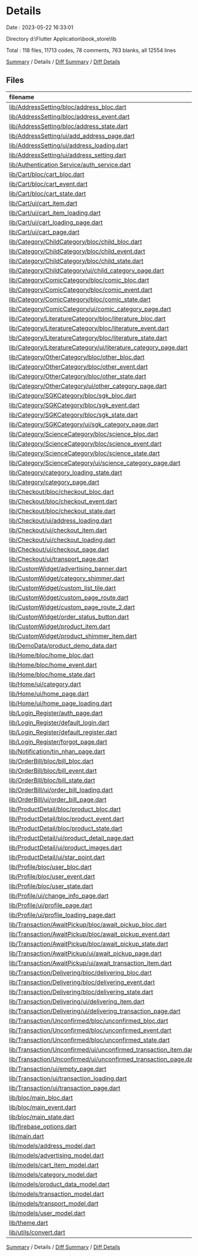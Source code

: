 # Details

Date : 2023-05-22 16:33:01

Directory d:\\Flutter Application\\book_store\\lib

Total : 118 files,  11713 codes, 78 comments, 763 blanks, all 12554 lines

[Summary](results.md) / Details / [Diff Summary](diff.md) / [Diff Details](diff-details.md)

## Files
| filename | language | code | comment | blank | total |
| :--- | :--- | ---: | ---: | ---: | ---: |
| [lib/AddressSetting/bloc/address_bloc.dart](/lib/AddressSetting/bloc/address_bloc.dart) | Dart | 121 | 8 | 23 | 152 |
| [lib/AddressSetting/bloc/address_event.dart](/lib/AddressSetting/bloc/address_event.dart) | Dart | 24 | 0 | 13 | 37 |
| [lib/AddressSetting/bloc/address_state.dart](/lib/AddressSetting/bloc/address_state.dart) | Dart | 12 | 0 | 7 | 19 |
| [lib/AddressSetting/ui/add_address_page.dart](/lib/AddressSetting/ui/add_address_page.dart) | Dart | 176 | 0 | 8 | 184 |
| [lib/AddressSetting/ui/address_loading.dart](/lib/AddressSetting/ui/address_loading.dart) | Dart | 102 | 0 | 3 | 105 |
| [lib/AddressSetting/ui/address_setting.dart](/lib/AddressSetting/ui/address_setting.dart) | Dart | 179 | 0 | 4 | 183 |
| [lib/Authentication Service/auth_service.dart](/lib/Authentication%20Service/auth_service.dart) | Dart | 60 | 1 | 9 | 70 |
| [lib/Cart/bloc/cart_bloc.dart](/lib/Cart/bloc/cart_bloc.dart) | Dart | 206 | 0 | 22 | 228 |
| [lib/Cart/bloc/cart_event.dart](/lib/Cart/bloc/cart_event.dart) | Dart | 36 | 0 | 16 | 52 |
| [lib/Cart/bloc/cart_state.dart](/lib/Cart/bloc/cart_state.dart) | Dart | 14 | 0 | 8 | 22 |
| [lib/Cart/ui/cart_item.dart](/lib/Cart/ui/cart_item.dart) | Dart | 194 | 0 | 4 | 198 |
| [lib/Cart/ui/cart_item_loading.dart](/lib/Cart/ui/cart_item_loading.dart) | Dart | 190 | 0 | 3 | 193 |
| [lib/Cart/ui/cart_loading_page.dart](/lib/Cart/ui/cart_loading_page.dart) | Dart | 117 | 0 | 3 | 120 |
| [lib/Cart/ui/cart_page.dart](/lib/Cart/ui/cart_page.dart) | Dart | 278 | 1 | 9 | 288 |
| [lib/Category/ChildCategory/bloc/child_bloc.dart](/lib/Category/ChildCategory/bloc/child_bloc.dart) | Dart | 51 | 0 | 7 | 58 |
| [lib/Category/ChildCategory/bloc/child_event.dart](/lib/Category/ChildCategory/bloc/child_event.dart) | Dart | 10 | 0 | 5 | 15 |
| [lib/Category/ChildCategory/bloc/child_state.dart](/lib/Category/ChildCategory/bloc/child_state.dart) | Dart | 15 | 0 | 6 | 21 |
| [lib/Category/ChildCategory/ui/child_category_page.dart](/lib/Category/ChildCategory/ui/child_category_page.dart) | Dart | 114 | 0 | 5 | 119 |
| [lib/Category/ComicCategory/bloc/comic_bloc.dart](/lib/Category/ComicCategory/bloc/comic_bloc.dart) | Dart | 51 | 0 | 7 | 58 |
| [lib/Category/ComicCategory/bloc/comic_event.dart](/lib/Category/ComicCategory/bloc/comic_event.dart) | Dart | 10 | 0 | 5 | 15 |
| [lib/Category/ComicCategory/bloc/comic_state.dart](/lib/Category/ComicCategory/bloc/comic_state.dart) | Dart | 15 | 0 | 6 | 21 |
| [lib/Category/ComicCategory/ui/comic_category_page.dart](/lib/Category/ComicCategory/ui/comic_category_page.dart) | Dart | 114 | 0 | 5 | 119 |
| [lib/Category/LiteratureCategory/bloc/literature_bloc.dart](/lib/Category/LiteratureCategory/bloc/literature_bloc.dart) | Dart | 51 | 0 | 7 | 58 |
| [lib/Category/LiteratureCategory/bloc/literature_event.dart](/lib/Category/LiteratureCategory/bloc/literature_event.dart) | Dart | 10 | 0 | 5 | 15 |
| [lib/Category/LiteratureCategory/bloc/literature_state.dart](/lib/Category/LiteratureCategory/bloc/literature_state.dart) | Dart | 15 | 2 | 7 | 24 |
| [lib/Category/LiteratureCategory/ui/literature_category_page.dart](/lib/Category/LiteratureCategory/ui/literature_category_page.dart) | Dart | 115 | 0 | 5 | 120 |
| [lib/Category/OtherCategory/bloc/other_bloc.dart](/lib/Category/OtherCategory/bloc/other_bloc.dart) | Dart | 51 | 0 | 7 | 58 |
| [lib/Category/OtherCategory/bloc/other_event.dart](/lib/Category/OtherCategory/bloc/other_event.dart) | Dart | 10 | 0 | 5 | 15 |
| [lib/Category/OtherCategory/bloc/other_state.dart](/lib/Category/OtherCategory/bloc/other_state.dart) | Dart | 15 | 0 | 6 | 21 |
| [lib/Category/OtherCategory/ui/other_category_page.dart](/lib/Category/OtherCategory/ui/other_category_page.dart) | Dart | 114 | 0 | 5 | 119 |
| [lib/Category/SGKCategory/bloc/sgk_bloc.dart](/lib/Category/SGKCategory/bloc/sgk_bloc.dart) | Dart | 51 | 0 | 6 | 57 |
| [lib/Category/SGKCategory/bloc/sgk_event.dart](/lib/Category/SGKCategory/bloc/sgk_event.dart) | Dart | 10 | 0 | 5 | 15 |
| [lib/Category/SGKCategory/bloc/sgk_state.dart](/lib/Category/SGKCategory/bloc/sgk_state.dart) | Dart | 15 | 2 | 7 | 24 |
| [lib/Category/SGKCategory/ui/sgk_category_page.dart](/lib/Category/SGKCategory/ui/sgk_category_page.dart) | Dart | 114 | 0 | 4 | 118 |
| [lib/Category/ScienceCategory/bloc/science_bloc.dart](/lib/Category/ScienceCategory/bloc/science_bloc.dart) | Dart | 51 | 0 | 7 | 58 |
| [lib/Category/ScienceCategory/bloc/science_event.dart](/lib/Category/ScienceCategory/bloc/science_event.dart) | Dart | 10 | 0 | 5 | 15 |
| [lib/Category/ScienceCategory/bloc/science_state.dart](/lib/Category/ScienceCategory/bloc/science_state.dart) | Dart | 15 | 0 | 6 | 21 |
| [lib/Category/ScienceCategory/ui/science_category_page.dart](/lib/Category/ScienceCategory/ui/science_category_page.dart) | Dart | 115 | 0 | 5 | 120 |
| [lib/Category/category_loading_state.dart](/lib/Category/category_loading_state.dart) | Dart | 40 | 0 | 3 | 43 |
| [lib/Category/category_page.dart](/lib/Category/category_page.dart) | Dart | 197 | 0 | 8 | 205 |
| [lib/Checkout/bloc/checkout_bloc.dart](/lib/Checkout/bloc/checkout_bloc.dart) | Dart | 157 | 0 | 23 | 180 |
| [lib/Checkout/bloc/checkout_event.dart](/lib/Checkout/bloc/checkout_event.dart) | Dart | 22 | 0 | 10 | 32 |
| [lib/Checkout/bloc/checkout_state.dart](/lib/Checkout/bloc/checkout_state.dart) | Dart | 27 | 0 | 11 | 38 |
| [lib/Checkout/ui/address_loading.dart](/lib/Checkout/ui/address_loading.dart) | Dart | 75 | 0 | 3 | 78 |
| [lib/Checkout/ui/checkout_item.dart](/lib/Checkout/ui/checkout_item.dart) | Dart | 116 | 0 | 3 | 119 |
| [lib/Checkout/ui/checkout_loading.dart](/lib/Checkout/ui/checkout_loading.dart) | Dart | 218 | 0 | 3 | 221 |
| [lib/Checkout/ui/checkout_page.dart](/lib/Checkout/ui/checkout_page.dart) | Dart | 754 | 0 | 13 | 767 |
| [lib/Checkout/ui/transport_page.dart](/lib/Checkout/ui/transport_page.dart) | Dart | 220 | 0 | 6 | 226 |
| [lib/CustomWidget/advertising_banner.dart](/lib/CustomWidget/advertising_banner.dart) | Dart | 76 | 0 | 5 | 81 |
| [lib/CustomWidget/category_shimmer.dart](/lib/CustomWidget/category_shimmer.dart) | Dart | 50 | 0 | 3 | 53 |
| [lib/CustomWidget/custom_list_tile.dart](/lib/CustomWidget/custom_list_tile.dart) | Dart | 62 | 0 | 3 | 65 |
| [lib/CustomWidget/custom_page_route.dart](/lib/CustomWidget/custom_page_route.dart) | Dart | 18 | 0 | 4 | 22 |
| [lib/CustomWidget/custom_page_route_2.dart](/lib/CustomWidget/custom_page_route_2.dart) | Dart | 18 | 0 | 4 | 22 |
| [lib/CustomWidget/order_status_button.dart](/lib/CustomWidget/order_status_button.dart) | Dart | 50 | 0 | 3 | 53 |
| [lib/CustomWidget/product_item.dart](/lib/CustomWidget/product_item.dart) | Dart | 117 | 0 | 3 | 120 |
| [lib/CustomWidget/product_shimmer_item.dart](/lib/CustomWidget/product_shimmer_item.dart) | Dart | 105 | 0 | 3 | 108 |
| [lib/DemoData/product_demo_data.dart](/lib/DemoData/product_demo_data.dart) | Dart | 1,006 | 8 | 5 | 1,019 |
| [lib/Home/bloc/home_bloc.dart](/lib/Home/bloc/home_bloc.dart) | Dart | 38 | 28 | 11 | 77 |
| [lib/Home/bloc/home_event.dart](/lib/Home/bloc/home_event.dart) | Dart | 7 | 0 | 4 | 11 |
| [lib/Home/bloc/home_state.dart](/lib/Home/bloc/home_state.dart) | Dart | 15 | 0 | 6 | 21 |
| [lib/Home/ui/category.dart](/lib/Home/ui/category.dart) | Dart | 55 | 0 | 3 | 58 |
| [lib/Home/ui/home_page.dart](/lib/Home/ui/home_page.dart) | Dart | 202 | 3 | 5 | 210 |
| [lib/Home/ui/home_page_loading.dart](/lib/Home/ui/home_page_loading.dart) | Dart | 77 | 0 | 3 | 80 |
| [lib/Login_Register/auth_page.dart](/lib/Login_Register/auth_page.dart) | Dart | 109 | 0 | 7 | 116 |
| [lib/Login_Register/default_login.dart](/lib/Login_Register/default_login.dart) | Dart | 326 | 4 | 9 | 339 |
| [lib/Login_Register/default_register.dart](/lib/Login_Register/default_register.dart) | Dart | 368 | 4 | 13 | 385 |
| [lib/Login_Register/forgot_page.dart](/lib/Login_Register/forgot_page.dart) | Dart | 175 | 0 | 6 | 181 |
| [lib/Notification/tin_nhan_page.dart](/lib/Notification/tin_nhan_page.dart) | Dart | 10 | 0 | 3 | 13 |
| [lib/OrderBill/bloc/bill_bloc.dart](/lib/OrderBill/bloc/bill_bloc.dart) | Dart | 31 | 0 | 9 | 40 |
| [lib/OrderBill/bloc/bill_event.dart](/lib/OrderBill/bloc/bill_event.dart) | Dart | 10 | 0 | 5 | 15 |
| [lib/OrderBill/bloc/bill_state.dart](/lib/OrderBill/bloc/bill_state.dart) | Dart | 11 | 0 | 6 | 17 |
| [lib/OrderBill/ui/order_bill_loading.dart](/lib/OrderBill/ui/order_bill_loading.dart) | Dart | 292 | 0 | 3 | 295 |
| [lib/OrderBill/ui/order_bill_page.dart](/lib/OrderBill/ui/order_bill_page.dart) | Dart | 275 | 0 | 3 | 278 |
| [lib/ProductDetail/bloc/product_bloc.dart](/lib/ProductDetail/bloc/product_bloc.dart) | Dart | 14 | 0 | 4 | 18 |
| [lib/ProductDetail/bloc/product_event.dart](/lib/ProductDetail/bloc/product_event.dart) | Dart | 7 | 0 | 4 | 11 |
| [lib/ProductDetail/bloc/product_state.dart](/lib/ProductDetail/bloc/product_state.dart) | Dart | 8 | 0 | 5 | 13 |
| [lib/ProductDetail/ui/product_detail_page.dart](/lib/ProductDetail/ui/product_detail_page.dart) | Dart | 433 | 0 | 4 | 437 |
| [lib/ProductDetail/ui/product_images.dart](/lib/ProductDetail/ui/product_images.dart) | Dart | 77 | 0 | 5 | 82 |
| [lib/ProductDetail/ui/star_point.dart](/lib/ProductDetail/ui/star_point.dart) | Dart | 38 | 0 | 3 | 41 |
| [lib/Profile/bloc/user_bloc.dart](/lib/Profile/bloc/user_bloc.dart) | Dart | 79 | 3 | 14 | 96 |
| [lib/Profile/bloc/user_event.dart](/lib/Profile/bloc/user_event.dart) | Dart | 28 | 0 | 8 | 36 |
| [lib/Profile/bloc/user_state.dart](/lib/Profile/bloc/user_state.dart) | Dart | 27 | 0 | 9 | 36 |
| [lib/Profile/ui/change_info_page.dart](/lib/Profile/ui/change_info_page.dart) | Dart | 265 | 0 | 3 | 268 |
| [lib/Profile/ui/profile_page.dart](/lib/Profile/ui/profile_page.dart) | Dart | 314 | 0 | 5 | 319 |
| [lib/Profile/ui/proflie_loading_page.dart](/lib/Profile/ui/proflie_loading_page.dart) | Dart | 243 | 0 | 3 | 246 |
| [lib/Transaction/AwaitPickup/bloc/await_pickup_bloc.dart](/lib/Transaction/AwaitPickup/bloc/await_pickup_bloc.dart) | Dart | 88 | 0 | 17 | 105 |
| [lib/Transaction/AwaitPickup/bloc/await_pickup_event.dart](/lib/Transaction/AwaitPickup/bloc/await_pickup_event.dart) | Dart | 12 | 0 | 7 | 19 |
| [lib/Transaction/AwaitPickup/bloc/await_pickup_state.dart](/lib/Transaction/AwaitPickup/bloc/await_pickup_state.dart) | Dart | 14 | 0 | 8 | 22 |
| [lib/Transaction/AwaitPickup/ui/await_pickup_page.dart](/lib/Transaction/AwaitPickup/ui/await_pickup_page.dart) | Dart | 34 | 0 | 3 | 37 |
| [lib/Transaction/AwaitPickup/ui/await_transaction_item.dart](/lib/Transaction/AwaitPickup/ui/await_transaction_item.dart) | Dart | 225 | 0 | 3 | 228 |
| [lib/Transaction/Delivering/bloc/delivering_bloc.dart](/lib/Transaction/Delivering/bloc/delivering_bloc.dart) | Dart | 88 | 0 | 17 | 105 |
| [lib/Transaction/Delivering/bloc/delivering_event.dart](/lib/Transaction/Delivering/bloc/delivering_event.dart) | Dart | 12 | 0 | 7 | 19 |
| [lib/Transaction/Delivering/bloc/delivering_state.dart](/lib/Transaction/Delivering/bloc/delivering_state.dart) | Dart | 14 | 0 | 8 | 22 |
| [lib/Transaction/Delivering/ui/delivering_item.dart](/lib/Transaction/Delivering/ui/delivering_item.dart) | Dart | 231 | 0 | 3 | 234 |
| [lib/Transaction/Delivering/ui/delivering_transaction_page.dart](/lib/Transaction/Delivering/ui/delivering_transaction_page.dart) | Dart | 34 | 0 | 3 | 37 |
| [lib/Transaction/Unconfirmed/bloc/unconfirmed_bloc.dart](/lib/Transaction/Unconfirmed/bloc/unconfirmed_bloc.dart) | Dart | 88 | 0 | 17 | 105 |
| [lib/Transaction/Unconfirmed/bloc/unconfirmed_event.dart](/lib/Transaction/Unconfirmed/bloc/unconfirmed_event.dart) | Dart | 12 | 0 | 7 | 19 |
| [lib/Transaction/Unconfirmed/bloc/unconfirmed_state.dart](/lib/Transaction/Unconfirmed/bloc/unconfirmed_state.dart) | Dart | 14 | 0 | 8 | 22 |
| [lib/Transaction/Unconfirmed/ui/unconfirmed_transaction_item.dart](/lib/Transaction/Unconfirmed/ui/unconfirmed_transaction_item.dart) | Dart | 225 | 0 | 3 | 228 |
| [lib/Transaction/Unconfirmed/ui/unconfirmed_transaction_page.dart](/lib/Transaction/Unconfirmed/ui/unconfirmed_transaction_page.dart) | Dart | 34 | 0 | 3 | 37 |
| [lib/Transaction/ui/empty_page.dart](/lib/Transaction/ui/empty_page.dart) | Dart | 34 | 0 | 3 | 37 |
| [lib/Transaction/ui/transaction_loading.dart](/lib/Transaction/ui/transaction_loading.dart) | Dart | 10 | 0 | 3 | 13 |
| [lib/Transaction/ui/transaction_page.dart](/lib/Transaction/ui/transaction_page.dart) | Dart | 104 | 0 | 9 | 113 |
| [lib/bloc/main_bloc.dart](/lib/bloc/main_bloc.dart) | Dart | 39 | 0 | 6 | 45 |
| [lib/bloc/main_event.dart](/lib/bloc/main_event.dart) | Dart | 15 | 0 | 7 | 22 |
| [lib/bloc/main_state.dart](/lib/bloc/main_state.dart) | Dart | 15 | 0 | 7 | 22 |
| [lib/firebase_options.dart](/lib/firebase_options.dart) | Dart | 66 | 12 | 6 | 84 |
| [lib/main.dart](/lib/main.dart) | Dart | 240 | 1 | 9 | 250 |
| [lib/models/address_model.dart](/lib/models/address_model.dart) | Dart | 36 | 0 | 6 | 42 |
| [lib/models/advertising_model.dart](/lib/models/advertising_model.dart) | Dart | 20 | 0 | 4 | 24 |
| [lib/models/cart_item_model.dart](/lib/models/cart_item_model.dart) | Dart | 59 | 0 | 6 | 65 |
| [lib/models/category_model.dart](/lib/models/category_model.dart) | Dart | 46 | 0 | 5 | 51 |
| [lib/models/product_data_model.dart](/lib/models/product_data_model.dart) | Dart | 47 | 1 | 5 | 53 |
| [lib/models/transaction_model.dart](/lib/models/transaction_model.dart) | Dart | 58 | 0 | 5 | 63 |
| [lib/models/transport_model.dart](/lib/models/transport_model.dart) | Dart | 28 | 0 | 5 | 33 |
| [lib/models/user_model.dart](/lib/models/user_model.dart) | Dart | 12 | 0 | 2 | 14 |
| [lib/theme.dart](/lib/theme.dart) | Dart | 30 | 0 | 7 | 37 |
| [lib/utils/convert.dart](/lib/utils/convert.dart) | Dart | 16 | 0 | 5 | 21 |

[Summary](results.md) / Details / [Diff Summary](diff.md) / [Diff Details](diff-details.md)